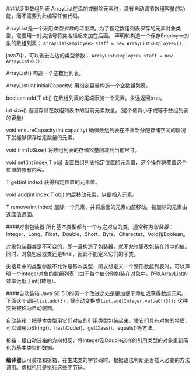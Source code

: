 ####泛型数组列表
ArrayList在添加或删除元素时，具有自动调节数组容量的功能，而不需要为此编写任何代码。

ArrayList是一个采用*类型参数*的*泛型类*。为了指定数组列表保存的元素对象类型，需要用一对尖括号将类名括起来加在后面。
声明和构造一个保存Employee对象的数组列表：
`ArrayList<Employee> staff = new ArrayList<Employee>();`

java7中，可以省去右边的类型参数：
`ArrayList<Employee> staff = new ArrayList<>();`

ArrayList<T>()
构造一个空数组列表。

ArrayList<T>(int initialCapacity)
用指定容量构造一个空数组列表。

boolean add(T obj)
在数组列表的尾端添加一个元素。永远返回true。

int size()
返回存储在数组列表中的当前元素数量。(这个值将小于或等于数组列表的容量)

void ensureCapacity(int capacity)
确保数组列表在不重新分配存储空间的情况下就能够保存给定数量的元素。

void trimToSize()
将数组列表的存储容量削减到当前尺寸。

void set(int index,T obj)
设置数组列表指定位置的元素值，这个操作将覆盖这个位置的原有内容。

T get(int index)
获得指定位置的元素值。

void add(int index,T obj)
向后移动元素，以便插入元素。

T remove(int index)
删除一个元素，并将后面的元素向前移动。被删除的元素由返回值返回。

####对象包装器
所有基本类型都有一个与之对应的类，通常称为*包装器*：Integer、Long、Float、Double、Short、Byte、Character、Void和Boolean。

对象包装器类是不可变的，即一旦构造了包装器，就不允许更改包装在其中的值。同时，对象包装器类还是final，因此不能定义它们的子类。

尖括号中的类型参数不允许是基本类型，所以想定义一个整形数组列表时，可以声明一个Integer对象的数组列表（由于每个值分别包装在对象中，所以ArrayList<Integer>的效率远低于int[]数组）。

####自动装箱
Java SE 5.0的另一个改进之处是更加便于添加或获得数组元素。下面这个调用`list.add(3)；`将自动变换成`list.add(Integer.valueOf(3));`
这种变换被称为自动装箱。

自动装箱：把基本类型用它们对应的引用类型包装起来，使它们具有对象的特质，可以调用toString()、hashCode()、getClass()、equals()等方法。

拆箱：跟自动装箱的方向相反，将Integer及Double这样的引用类型的对象重新简化为基本类型的数据。

**编译器**认可装箱和拆箱，在生成类的字节码时，根据语法判断是否插入必要的方法调用。虚拟机只是执行这些字节码。

